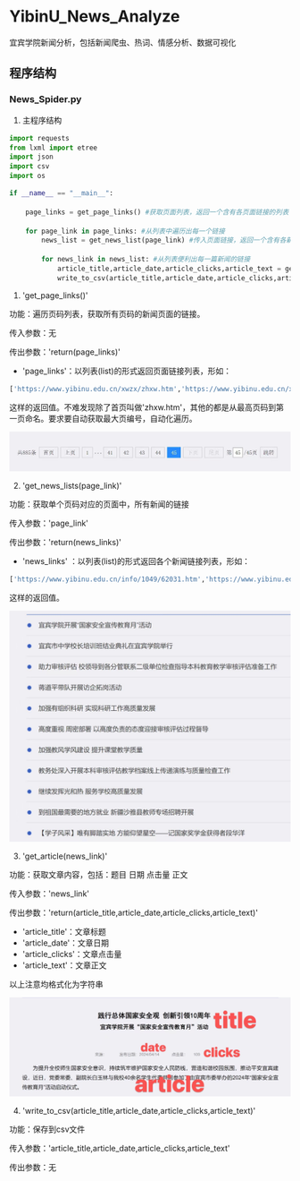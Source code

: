 # YibinU_News_Analyze
 宜宾学院新闻分析，包括新闻爬虫、热词、情感分析、数据可视化

## 程序结构

### News_Spider.py

1. 主程序结构

```python
import requests
from lxml import etree
import json
import csv
import os
```

```python
if __name__ == "__main__":

    page_links = get_page_links() #获取页面列表，返回一个含有各页面链接的列表

    for page_link in page_links: #从列表中遍历出每一个链接
        news_list = get_news_list(page_link) #传入页面链接，返回一个含有各新闻链接的列表

        for news_link in news_list: #从列表便利出每一篇新闻的链接
            article_title,article_date,article_clicks,article_text = get_article(news_link) #获取一篇新闻的 题目 日期 点击量 正文 
            write_to_csv(article_title,article_date,article_clicks,article_text)
```

1. 'get_page_links()'

功能：遍历页码列表，获取所有页码的新闻页面的链接。

传入参数：无

传出参数：'return(page_links)'

- 'page_links'：以列表(list)的形式返回页面链接列表，形如：

```python
['https://www.yibinu.edu.cn/xwzx/zhxw.htm','https://www.yibinu.edu.cn/xwzx/zhxw/44.htm','https://www.yibinu.edu.cn/xwzx/zhxw/43.htm']
```

这样的返回值。不难发现除了首页叫做'zhxw.htm'，其他的都是从最高页码到第一页命名。要求要自动获取最大页编号，自动化遍历。

![](readme_src/pages.jpg)

2. 'get_news_lists(page_link)'

功能：获取单个页码对应的页面中，所有新闻的链接

传入参数：'page_link' 

传出参数：'return(news_links)'

- 'news_links' ：以列表(list)的形式返回各个新闻链接列表，形如：
```python
['https://www.yibinu.edu.cn/info/1049/62031.htm','https://www.yibinu.edu.cn/info/1049/62011.htm','https://www.yibinu.edu.cn/info/1049/61941.htm']
```

这样的返回值。

![](readme_src/news_list.jpg)

3. 'get_article(news_link)'

功能：获取文章内容，包括：题目 日期 点击量 正文 

传入参数：'news_link'

传出参数：'return(article_title,article_date,article_clicks,article_text)'

- 'article_title'：文章标题
- 'article_date'：文章日期
- 'article_clicks'：文章点击量
- 'article_text'：文章正文

以上注意均格式化为字符串

![](readme_src/article.jpg)

4. 'write_to_csv(article_title,article_date,article_clicks,article_text)'

功能：保存到csv文件

传入参数：'article_title,article_date,article_clicks,article_text'

传出参数：无